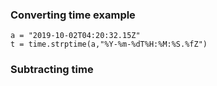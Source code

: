 

### Converting time example

```
a = "2019-10-02T04:20:32.15Z"
t = time.strptime(a,"%Y-%m-%dT%H:%M:%S.%fZ") 
```

### Subtracting time

